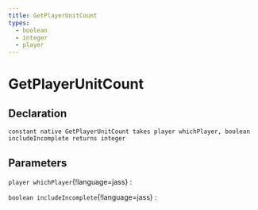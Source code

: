 ```yaml
---
title: GetPlayerUnitCount
types:
  - boolean
  - integer
  - player
---
```


# GetPlayerUnitCount

## Declaration

```jass
constant native GetPlayerUnitCount takes player whichPlayer, boolean includeIncomplete returns integer
```

## Parameters
`player whichPlayer`{!language=jass}
: 

`boolean includeIncomplete`{!language=jass}
: 
